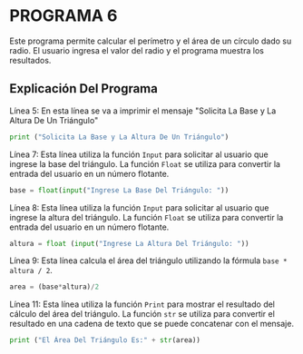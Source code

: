 # PROGRAMA 6
Este programa permite calcular el perímetro y el área de un círculo dado su radio. El usuario ingresa el valor del radio y el programa muestra los resultados.

## Explicación Del Programa
Línea 5: En esta línea se va a imprimir el mensaje "Solicita La Base y La Altura De Un Triángulo"

```python
print ("Solicita La Base y La Altura De Un Triángulo")
```

Línea 7: Esta línea utiliza la función `Input` para solicitar al usuario que ingrese la base del triángulo. La función `Float` se utiliza para convertir la entrada del usuario en un número flotante.

```python
base = float(input("Ingrese La Base Del Triángulo: "))
```

Línea 8: Esta línea utiliza la función `Input` para solicitar al usuario que ingrese la altura del triángulo. La función `Float` se utiliza para convertir la entrada del usuario en un número flotante.

```python
altura = float (input("Ingrese La Altura Del Triángulo: "))
```

Línea 9: Esta línea calcula el área del triángulo utilizando la fórmula `base * altura / 2`.

```python
area = (base*altura)/2
```

Línea 11: Esta línea utiliza la función `Print` para mostrar el resultado del cálculo del área del triángulo. La función `str` se utiliza para convertir el resultado en una cadena de texto que se puede concatenar con el mensaje.

```python
print ("El Área Del Triángulo Es:" + str(area))
```

